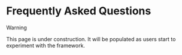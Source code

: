# Frequently Asked Questions

> [!Warning]
> This page is under construction. It will be populated as users start to experiment with the framework.
